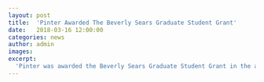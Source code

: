 ```yaml
---
layout: post
title:  'Pinter Awarded The Beverly Sears Graduate Student Grant'
date:   2018-03-16 12:00:00
categories: news
author: admin
images:
excerpt:
  'Pinter was awarded the Beverly Sears Graduate Student Grant in the amount of $1,000 to begin work on a project exploring transgender individuals’ identity disclosures across different social media accounts.'
---
```

